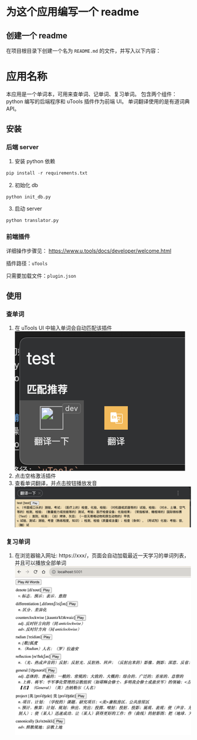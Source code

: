 # 为这个应用编写一个 readme

## 创建一个 readme

在项目根目录下创建一个名为 `README.md` 的文件，并写入以下内容：


# 应用名称

本应用是一个单词本，可用来查单词、记单词、复习单词。
包含两个组件：python 编写的后端程序和 uTools 插件作为前端 UI。
单词翻译使用的是有道词典 API。

## 安装

### 后端 server
1. 安装 python 依赖
```python
pip install -r requirements.txt
```
2. 初始化 db
```python
python init_db.py
```

3. 启动 server
```python
python translator.py
```

### 前端插件
详细操作步骤见： https://www.u.tools/docs/developer/welcome.html

插件路径：`uTools`

只需要加载文件：`plugin.json`


## 使用

### 查单词
1. 在 uTools UI 中输入单词会自动匹配该插件
![Alt text](images/image.png)
2. 点击空格激活插件
3. 查看单词翻译，并点击按钮播放发音
![Alt text](images/image-1.png)

### 复习单词
1. 在浏览器输入网址: https://xxx/，页面会自动加载最近一天学习的单词列表，并且可以播放全部单词
![Alt text](images/image-2.png)


